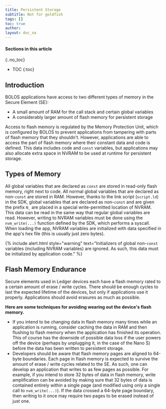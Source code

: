 ```yaml
---
title: Persistent Storage
subtitle: Not for goldfish
tags: []
toc: true
author:
layout: doc_na
---
```


#### Sections in this article
{:.no_toc}
* TOC
{:toc}

## Introduction

BOLOS applications have access to two different types of memory in the Secure Element (SE):
- A small amount of RAM for the call stack and certain global variables
- A considerably larger amount of flash memory for persistent storage

Access to flash memory is regulated by the Memory Protection Unit, which is configured by BOLOS to prevent applications from tampering with parts of flash memory that they shouldn't. However, applications are able to access the part of flash memory where their constant data and code is defined. This data includes code and `const` variables, but applications may also allocate extra space in NVRAM to be used at runtime for persistent storage.

## Types of Memory

All global variables that are declared as `const` are stored in read-only flash memory, right next to code. All normal global variables that are declared as non-`const` are stored in RAM. However, thanks to the link script (`script.ld`) in the SDK, global variables that are declared as non-`const` and are given the prefix `N_` are placed in a special write-permitted location of NVRAM. This data can be read in the same way that regular global variables are read. However, writing to NVRAM variables must be done using the `nvm_write(...)` function defined by the SDK, which performs a syscall. When loading the app, NVRAM variables are initialized with data specified in the app's hex file (this is usually just zero bytes).

<!--  -->
{% include alert.html style="warning" text="Initializers of global non-<code>const</code> variables (including NVRAM variables) are ignored. As such, this data must be initialized by application code." %}
<!--  -->

## Flash Memory Endurance

Secure elements used in Ledger devices each have a flash memory rated to a certain amount of erase / write cycles. There should be enough cycles to last the expected lifetime of the devices, but only if applications use it properly. Applications should avoid erasures as much as possible.


**Here are some techniques for avoiding wearing out the device's flash memory.**

- If you intend to be changing data in flash memory many times while an application is running, consider caching the data in RAM and then flushing to flash memory when the application has finished its operation. This of course has the downside of possible data loss if the user powers off the device (perhaps by unplugging it, in the case of the Nano S) before the data has been written to persistent storage.
- Developers should be aware that flash memory pages are aligned to 64-byte boundaries. Each page in flash memory is expected to survive the amount of erase / write cycles related to the SE. As such, one can develop an application that writes to as few pages as possible. For example, if you intend to store 32 bytes of data in flash memory, write amplification can be avoided by making sure that 32 bytes of data is contained entirely within a single page (and modified using only a single call to `nvm_write(...)`). If the data crossed a 64-byte page boundary, then writing to it once may require two pages to be erased instead of just one.

